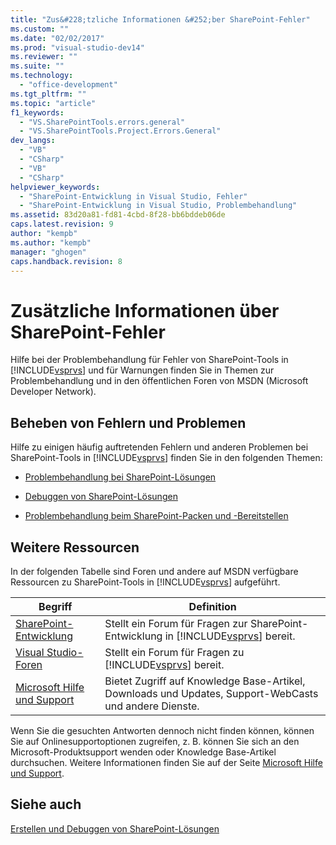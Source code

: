 ```yaml
---
title: "Zus&#228;tzliche Informationen &#252;ber SharePoint-Fehler"
ms.custom: ""
ms.date: "02/02/2017"
ms.prod: "visual-studio-dev14"
ms.reviewer: ""
ms.suite: ""
ms.technology: 
  - "office-development"
ms.tgt_pltfrm: ""
ms.topic: "article"
f1_keywords: 
  - "VS.SharePointTools.errors.general"
  - "VS.SharePointTools.Project.Errors.General"
dev_langs: 
  - "VB"
  - "CSharp"
  - "VB"
  - "CSharp"
helpviewer_keywords: 
  - "SharePoint-Entwicklung in Visual Studio, Fehler"
  - "SharePoint-Entwicklung in Visual Studio, Problembehandlung"
ms.assetid: 83d20a81-fd81-4cbd-8f28-bb6bddeb06de
caps.latest.revision: 9
author: "kempb"
ms.author: "kempb"
manager: "ghogen"
caps.handback.revision: 8
---
```

# Zus&#228;tzliche Informationen &#252;ber SharePoint-Fehler
  Hilfe bei der Problembehandlung für Fehler von SharePoint\-Tools in [!INCLUDE[vsprvs](../sharepoint/includes/vsprvs-md.md)] und für Warnungen finden Sie in Themen zur Problembehandlung und in den öffentlichen Foren von MSDN \(Microsoft Developer Network\).  
  
## Beheben von Fehlern und Problemen  
 Hilfe zu einigen häufig auftretenden Fehlern und anderen Problemen bei SharePoint\-Tools in [!INCLUDE[vsprvs](../sharepoint/includes/vsprvs-md.md)] finden Sie in den folgenden Themen:  
  
-   [Problembehandlung bei SharePoint-Lösungen](../sharepoint/troubleshooting-sharepoint-solutions.md)  
  
-   [Debuggen von SharePoint-Lösungen](../sharepoint/debugging-sharepoint-solutions.md)  
  
-   [Problembehandlung beim SharePoint-Packen und -Bereitstellen](../sharepoint/troubleshooting-sharepoint-packaging-and-deployment.md)  
  
## Weitere Ressourcen  
 In der folgenden Tabelle sind Foren und andere auf MSDN verfügbare Ressourcen zu SharePoint\-Tools in [!INCLUDE[vsprvs](../sharepoint/includes/vsprvs-md.md)] aufgeführt.  
  
|Begriff|Definition|  
|-------------|----------------|  
|[SharePoint\-Entwicklung](http://go.microsoft.com/fwlink/?LinkId=179593)|Stellt ein Forum für Fragen zur SharePoint\-Entwicklung in [!INCLUDE[vsprvs](../sharepoint/includes/vsprvs-md.md)] bereit.|  
|[Visual Studio\-Foren](http://go.microsoft.com/fwlink/?LinkID=150452)|Stellt ein Forum für Fragen zu [!INCLUDE[vsprvs](../sharepoint/includes/vsprvs-md.md)] bereit.|  
|[Microsoft Hilfe und Support](http://go.microsoft.com/fwlink/?LinkID=108287)|Bietet Zugriff auf Knowledge Base\-Artikel, Downloads und Updates, Support\-WebCasts und andere Dienste.|  
  
 Wenn Sie die gesuchten Antworten dennoch nicht finden können, können Sie auf Onlinesupportoptionen zugreifen, z. B. können Sie sich an den Microsoft\-Produktsupport wenden oder Knowledge Base\-Artikel durchsuchen.  Weitere Informationen finden Sie auf der Seite [Microsoft Hilfe und Support](http://go.microsoft.com/fwlink/?LinkID=155371).  
  
## Siehe auch  
 [Erstellen und Debuggen von SharePoint-Lösungen](../sharepoint/building-and-debugging-sharepoint-solutions.md)  
  
  